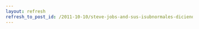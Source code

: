 ```yaml
---
layout: refresh
refresh_to_post_id: /2011-10-10/steve-jobs-and-sus-isubnormales-diciendo-que-fu-un-genio.html
---
```

